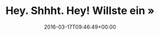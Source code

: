 ---
retweeted: false
source: <a href="http://getfalcon.pro" rel="nofollow">Falcon Pro Material</a>
entities:
  user_mentions: []
  urls: []
  symbols: []
  media:
  - expanded_url: https://twitter.com/bascht/status/710401997908942848/photo/1
    indices:
    - '42'
    - '65'
    url: https://t.co/0NxtslcLJC
    media_url: http://pbs.twimg.com/media/Cdva2lMWEAEqFzG.jpg
    id_str: '710401997472665601'
    id: '710401997472665601'
    media_url_https: https://pbs.twimg.com/media/Cdva2lMWEAEqFzG.jpg
    sizes:
      medium:
        w: '900'
        h: '1200'
        resize: fit
      thumb:
        w: '150'
        h: '150'
        resize: crop
      large:
        w: '1024'
        h: '1365'
        resize: fit
      small:
        w: '510'
        h: '680'
        resize: fit
    type: photo
    display_url: pic.twitter.com/0NxtslcLJC
  hashtags: []
display_text_range:
- '0'
- '65'
favorite_count: '24'
id_str: '710401997908942848'
truncated: false
retweet_count: '3'
id: '710401997908942848'
possibly_sensitive: false
created_at: Thu Mar 17 09:46:49 +0000 2016
favorited: false
full_text: "Hey. \nShhht. Hey!\nWillste ein »i« kaufen?"
lang: de
extended_entities:
  media:
  - expanded_url: https://twitter.com/bascht/status/710401997908942848/photo/1
    indices:
    - '42'
    - '65'
    url: https://t.co/0NxtslcLJC
    media_url: http://pbs.twimg.com/media/Cdva2lMWEAEqFzG.jpg
    id_str: '710401997472665601'
    id: '710401997472665601'
    media_url_https: https://pbs.twimg.com/media/Cdva2lMWEAEqFzG.jpg
    sizes:
      medium:
        w: '900'
        h: '1200'
        resize: fit
      thumb:
        w: '150'
        h: '150'
        resize: crop
      large:
        w: '1024'
        h: '1365'
        resize: fit
      small:
        w: '510'
        h: '680'
        resize: fit
    type: photo
    display_url: pic.twitter.com/0NxtslcLJC
tags:
- pesos:twitter
date: '2016-03-17T09:46:49+00:00'
src: https://twitter.com/bascht/status/710401997908942848
original_url: https://twitter.com/bascht/status/710401997908942848
type: twitter_tweet
media_url: https://img.bascht.com/twitter/pbs.twimg.com/media/Cdva2lMWEAEqFzG.jpg
text: "Hey. \nShhht. Hey!\nWillste ein »i« kaufen?"
title: "Hey. \nShhht. Hey!\nWillste ein »"

---